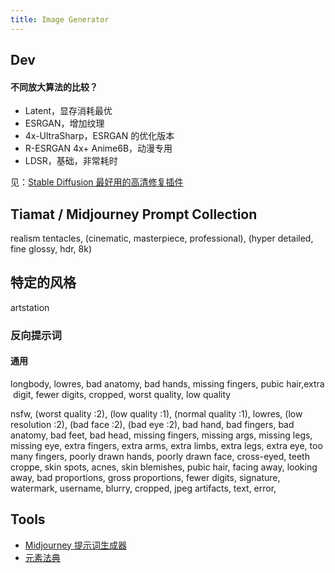 ```yaml
---
title: Image Generator
---
```


## Dev

#### 不同放大算法的比较？

- Latent，显存消耗最优
- ESRGAN，增加纹理
- 4x-UltraSharp，ESRGAN 的优化版本
- R-ESRGAN 4x+ Anime6B，动漫专用
- LDSR，基础，非常耗时

见：[Stable Diffusion 最好用的高清修复插件](https://zhuanlan.zhihu.com/p/639210392)

## Tiamat / Midjourney Prompt Collection

realism tentacles, (cinematic, masterpiece, professional), (hyper detailed, fine glossy, hdr, 8k)

## 特定的风格

artstation

### 反向提示词

#### 通用

longbody, lowres, bad anatomy, bad hands, missing fingers, pubic hair,extra digit, fewer digits, cropped, worst quality, low quality

nsfw,
(worst quality :2), (low quality :1), (normal quality :1),
lowres, (low resolution :2),
(bad face :2), (bad eye :2), bad hand, bad fingers, bad anatomy, bad feet, bad head,
missing fingers, missing args, missing legs, missing eye,
extra fingers, extra arms, extra limbs, extra legs, extra eye,
too many fingers,
poorly drawn hands, poorly drawn face,
cross-eyed, teeth croppe,
skin spots, acnes, skin blemishes,
pubic hair,
facing away, looking away,
bad proportions, gross proportions,
fewer digits,
signature, watermark, username, blurry, cropped, jpeg artifacts, text, error,

## Tools

* [Midjourney 提示词生成器](http://www.atoolbox.net/Tool.php?Id=1102)
* [元素法典](https://docs.qq.com/doc/DWHl3am5Zb05QbGVs)
